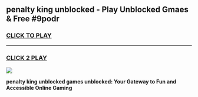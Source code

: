 
## penalty king unblocked - Play Unblocked Gmaes & Free #9podr
<h3>
<a href="https://news.freeplayer.one?title=penalty_king_unblocked&ref=24F">CLICK TO PLAY</a></h3>
<hr>

<h3>
<a href="https://news.freeplayer.one?title=penalty_king_unblocked&ref=24F">CLICK 2 PLAY</a>
  
</h3>

<a href="https://news.freeplayer.one?title=penalty_king_unblocked&ref=24F/"><img src="https://clearcache.store/games.png"></a>


**penalty king unblocked games unblocked: Your Gateway to Fun and Accessible Online Gaming**
